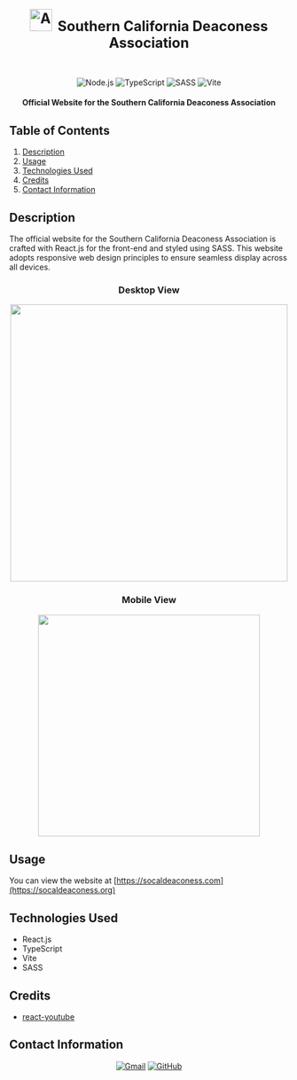 <div align="center" style="display: flex; align-items: center; justify-content: center;">
    <h1 style="font-size: 25px"><span><img width="40px" height="auto" style="margin-right: 10px" src="https://github.com/SoCal-Deaconess-Association/scda-v2/assets/59628271/9b7c9fe8-4f69-45d8-b4ea-1e3329aaab63" alt="Atara Ara"></span>Southern California Deaconess Association</h1>
</div>


<br>

<p align="center">
    <img src="https://img.shields.io/badge/React-61DAFB.svg?style=for-the-badge&logo=React&logoColor=black" alt="Node.js">
    <img src="https://img.shields.io/badge/TypeScript-3178C6.svg?style=for-the-badge&logo=TypeScript&logoColor=white" alt="TypeScript">
    <img src="https://img.shields.io/badge/Sass-CC6699.svg?style=for-the-badge&logo=Sass&logoColor=white" alt="SASS">
    <img src="https://img.shields.io/badge/Vite-646CFF.svg?style=for-the-badge&logo=Vite&logoColor=white" alt="Vite">
</p>

<h4 align="center">Official Website for the Southern California Deaconess Association</h4>

## Table of Contents
1. [Description](#description)
2. [Usage](#usage)
3. [Technologies Used](#technologies-used)
4. [Credits](#credits)
5. [Contact Information](#contact-information)

## Description
The official website for the Southern California Deaconess Association is crafted with React.js for the front-end and styled using SASS. This website adopts responsive web design principles to ensure seamless display across all devices.

<div align="center">
    <h3>Desktop View</h3>
    <img width="500" height="auto" src='https://github.com/SoCal-Deaconess-Association/scda-v2/assets/59628271/59696deb-55c0-498e-b02f-ce01cab9bfc4'>
</div>
<div align='center'>
    <h3>Mobile View</h3>
    <img width="auto" height="400" src='https://github.com/SoCal-Deaconess-Association/scda-v2/assets/59628271/b4853021-ffaa-40d0-b46b-998f0aef4931'>
</div>

## Usage
You can view the website at [https://socaldeaconess.com](https://socaldeaconess.org)

## Technologies Used
* React.js
* TypeScript
* Vite
* SASS

## Credits
* [react-youtube](https://www.npmjs.com/package/react-youtube)

## Contact Information
<p align="center">
    <a href="mailto:cwchilvers@gmail.com"><img src="https://img.shields.io/badge/Gmail-D14836?style=for-the-badge&logo=gmail&logoColor=white" alt="Gmail"></a>
    <a href="https://github.com/cwchilvers"><img src="https://img.shields.io/badge/GitHub-181717.svg?style=for-the-badge&logo=GitHub&logoColor=white" alt="GitHub"></a>
</p>
